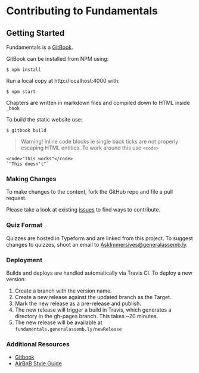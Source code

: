 # Contributing to Fundamentals

## Getting Started

Fundamentals is a [GitBook](https://github.com/GitbookIO/gitbook).

GitBook can be installed from NPM using:

```
$ npm install
```

Run a local copy at http://localhost:4000 with:

```
$ npm start
```

Chapters are written in markdown files and compiled down to HTML inside `_book`

To build the static website use:

```
$ gitbook build
```

> Warning! Inline code blocks ie single back ticks are not properly escaping HTML entities.
> To work around this use `<code>`

```
<code>"This works"</code>
`"This doesn't"`
```

### Making Changes

To make changes to the content, fork the GitHub repo and file a pull request.

Please take a look at existing [issues](https://github.com/generalassembly/fundamentals/issues) to find ways to contribute.

### Quiz Format

Quizzes are hosted in Typeform and are linked from this project. To suggest changes to quizzes, shoot an email to AskImmersives@generalassemb.ly.

### Deployment

Builds and deploys are handled automatically via Travis CI. To deploy a new version:

1. Create a branch with the version name.
2. Create a new release against the updated branch as the Target.
3. Mark the new release as a pre-release and publish.
4. The new release will trigger a build in Travis, which generates a directory in the gh-pages branch. This takes ~20 minutes.
5. The new release will be available at `fundamentals.generalassemb.ly/newRelease`

### Additional Resources

- [Gitbook](https://github.com/GitbookIO/gitbook)
- [AirBnB Style Guide](https://github.com/airbnb/javascript)
